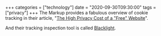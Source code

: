 +++
categories = ["technology"]
date = "2020-09-30T09:30:00"
tags = ["privacy"]
+++
The Markup provides a fabulous overview of cookie tracking in their article, "[The High Privacy Cost of a "Free" Website](https://themarkup.org/blacklight/2020/09/22/blacklight-tracking-advertisers-digital-privacy-sensitive-websites)".

And their tracking inspection tool is called [Blacklight](https://themarkup.org/blacklight).
